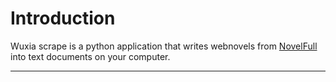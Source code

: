 # Introduction 
Wuxia scrape is a python application that writes webnovels from [NovelFull](https://novelfull.com/) into text documents on your computer.

* * *
